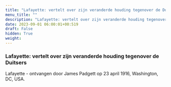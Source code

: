 ```yaml
---
title: "Lafayette: vertelt over zijn veranderde houding tegenover de Duitsers"
menu_title: ""
description: "Lafayette: vertelt over zijn veranderde houding tegenover de Duitsers"
date: 2023-09-01 06:00:01+00:519
draft: False
hidden: True
weight:
---
```

### Lafayette: vertelt over zijn veranderde houding tegenover de Duitsers

Lafayette - ontvangen door James Padgett op 23 april 1916, Washington, DC, USA.

